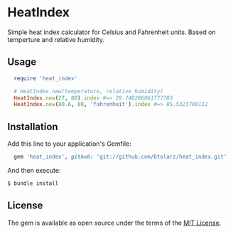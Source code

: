 # HeatIndex
Simple heat index calculator for Celsius and Fahrenheit units. Based on temperture and relative humidity.

## Usage
```ruby
  require 'heat_index'

  # HeatIndex.new(temperature, relative_humidity)
  HeatIndex.new(27, 80).index #=> 29.740206061777783
  HeatIndex.new(80.6, 80, 'fahrenheit').index #=> 85.5323709112
```

## Installation
Add this line to your application's Gemfile:

```ruby
  gem 'heat_index', github: 'git://github.com/btolarz/heat_index.git'
```

And then execute:
```bash
$ bundle install
```

## License
The gem is available as open source under the terms of the [MIT License](http://opensource.org/licenses/MIT).
